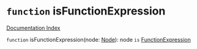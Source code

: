 # `function` isFunctionExpression

[Documentation Index](../README.md)

`function` isFunctionExpression(node: [Node](../interface.Node/README.md)): node `is` [FunctionExpression](../interface.FunctionExpression/README.md)